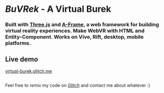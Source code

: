 # *BuVRek* - A Virtual Burek

### Built with [Three.js](https://threejs.org/) and [A-Frame](https://aframe.io), a web framework for building virtual reality experiences. Make WebVR with HTML and Entity-Component. Works on Vive, Rift, desktop, mobile platforms.



## Live demo
[virtual-burek.glitch.me](https://virtual-burek.glitch.me)

## 
Feel free to *remix* my code on *[Glitch](https://glitch.com/edit/#!/virtual-burek)* and contact me about whatever :)